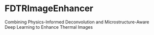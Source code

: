 # FDTRImageEnhancer

Combining Physics-Informed Deconvolution and Microstructure-Aware Deep Learning to Enhance Thermal Images
